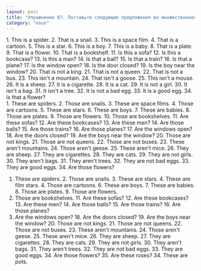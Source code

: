 ```yaml
---
layout: post
title: "Упражнение 87. Поставьте следующие предложения во множественное число."
category: "noun"
---
```

<section class="question">
1. This is a spider. 2. That is a snail. 3. This is a space film. 4. That is a cartoon. 5. This is a star. 6. This is a boy. 7. This is a baby. 8. That is a plate. 9. That is a flower. 10. That is a bookshelf. 11. Is this a sofa? 12. Is this a bookcase? 13. Is this a man? 14. Is that a ball? 15. Is that a train? 16. Is that a plane? 17. Is the window open? 18. Is the door closed? 19. Is the boy near the window? 20. That is not a king. 21. That is not a queen. 22. That is not a bus. 23. This isn't a mountain. 24. That isn't a goose. 25. This isn't a mouse. 26. It is a sheep. 27. It is a cigarette. 28. It is a cat. 29. It is not a girl. 30. It isn't a bag. 31. It isn't a tree. 32. It is not a bad egg. 33. It is a good egg. 34. Is that a flower?
</section>

<section class="answer">
1. These are spiders. 2. Those are 
snails. 3. These are space films. 4. Those are cartoons. 5. These are stars. 6. 
These are boys. 7. These are babies. 8. Those are plates. 9. Those are flowers. 
10. Those are bookshelves. 11. Are these sofas? 12. Are these bookcases? 13. 
Are these men? 14. Are those balls? 15. Are those trains? 16. Are those planes? 
17. Are the windows open? 18. Are the doors closed? 19. Are the boys near the 
window? 20. Those are not kings. 21. Those are not queens. 22. Those are not 
buses. 23. These aren't mountains. 24. Those aren't geese. 25. These aren't 
mice. 26. They are sheep. 27. They are cigarettes. 28. They are cats. 29. They 
are not girls. 30. They aren't bags. 31. 
They aren't trees. 32. They are not bad eggs. 33. They are good eggs. 34. 
Are those flowers? 

1. These are spiders. 2. Those are 
snails. 3. These are stars. 4. These are film stars. 4. Those are cartoons. 6. 
These are boys. 7. These are babies. 8. Those are plates. 9. Those are flowers. 
10. Those are bookshelves. 11. Are these sofas? 12. Are these bookcases? 13. 
Are these men? 14. Are those balls? 15. Are those trains? 16. Are those planes? 
17. Are the windows open? 18. Are the doors closed? 19. Are the boys near the 
window? 20. Those are not kings. 21. Those are not queens. 22. Those are not 
buses. 23. These aren't mountains. 24. Those aren't geese. 25. These aren't 
mice. 26. They are sheep. 27. They are cigarettes. 28. They are cats. 29. They 
are not girls. 30. They aren't bags. 31. 
They aren't trees. 32. They are not bad eggs. 33. They are good eggs. 34. 
Are those flowers? 35. 
Are these roses? 34. 
These are pots.
</section>